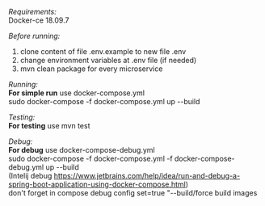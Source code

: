 _Requirements:_  
Docker-ce 18.09.7  

_Before running:_
1) clone content of file .env.example to new file .env 
2) change environment variables at .env file (if needed)
3) mvn clean package for every microservice  

_Running:_  
**For simple run** use docker-compose.yml   
sudo docker-compose -f docker-compose.yml up --build

_Testing:_  
**For testing** use mvn test

_Debug:_  
**For debug** use docker-compose-debug.yml  
sudo docker-compose -f docker-compose.yml -f docker-compose-debug.yml up --build  
(Intelij debug https://www.jetbrains.com/help/idea/run-and-debug-a-spring-boot-application-using-docker-compose.html)  
don't forget in compose debug config set=true "--build/force build images
